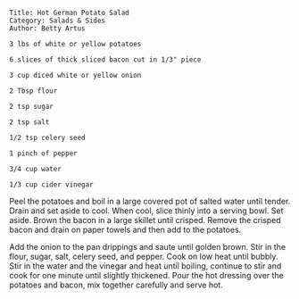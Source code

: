 ~~~ recipe-info
Title: Hot German Potato Salad
Category: Salads & Sides
Author: Betty Artus
~~~

~~~ recipe-ingredients
3 lbs of white or yellow potatoes

6 slices of thick sliced bacon cut in 1/3" piece

3 cup diced white or yellow onion

2 Tbsp flour

2 tsp sugar

2 tsp salt

1/2 tsp celery seed

1 pinch of pepper

3/4 cup water

1/3 cup cider vinegar
~~~

Peel the potatoes and boil in a large covered pot of salted water until tender. Drain and set aside
to cool. When cool, slice thinly into a serving bowl. Set aside. Brown the bacon in a large skillet
until crisped. Remove the crisped bacon and drain on paper towels and then add to the potatoes.

Add the onion to the pan drippings and saute until golden brown. Stir in the flour, sugar, salt,
celery seed, and pepper. Cook on low heat until bubbly. Stir in the water and the vinegar and heat
until boiling, continue to stir and cook for one minute until slightly thickened. Pour the hot
dressing over the potatoes and bacon, mix together carefully and serve hot.
